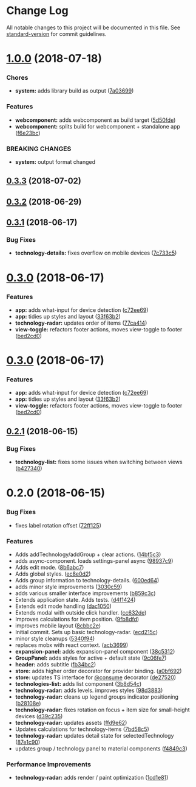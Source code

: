 # Change Log

All notable changes to this project will be documented in this file. See [standard-version](https://github.com/conventional-changelog/standard-version) for commit guidelines.

<a name="1.0.0"></a>
# [1.0.0](https://github.com/chunksnbits/technology-radar/compare/v0.3.1...v1.0.0) (2018-07-18)


### Chores

* **system:** adds library build as output ([7a03699](https://github.com/chunksnbits/technology-radar/commit/7a03699))


### Features

* **webcomponent:** adds webcomponent as build target ([5d50fde](https://github.com/chunksnbits/technology-radar/commit/5d50fde))
* **webcomponent:** splits build for webcomponent + standalone app ([f6e23bc](https://github.com/chunksnbits/technology-radar/commit/f6e23bc))


### BREAKING CHANGES

* **system:** output format changed



<a name="0.3.3"></a>
## [0.3.3](https://github.com/chunksnbits/technology-radar/compare/v0.3.1...v0.3.3) (2018-07-02)



<a name="0.3.2"></a>
## [0.3.2](https://github.com/chunksnbits/com-chunksnbits-technology-radar/compare/v0.3.1...v0.3.2) (2018-06-29)



<a name="0.3.1"></a>
## [0.3.1](https://github.com/chunksnbits/com-chunksnbits-technology-radar/compare/v0.3.0...v0.3.1) (2018-06-17)


### Bug Fixes

* **technology-details:** fixes overflow on mobile devices ([7c733c5](https://github.com/chunksnbits/com-chunksnbits-technology-radar/commit/7c733c5))



<a name="0.3.0"></a>
# [0.3.0](https://github.com/chunksnbits/com-chunksnbits-technology-radar/compare/v0.2.1...v0.3.0) (2018-06-17)


### Features

* **app:** adds what-input for device detection ([c72ee69](https://github.com/chunksnbits/com-chunksnbits-technology-radar/commit/c72ee69))
* **app:** tidies up styles and layout ([33f63b2](https://github.com/chunksnbits/com-chunksnbits-technology-radar/commit/33f63b2))
* **technology-radar:** updates order of items ([77ca414](https://github.com/chunksnbits/com-chunksnbits-technology-radar/commit/77ca414))
* **view-toggle:** refactors footer actions, moves view-toggle to footer ([bed2cd0](https://github.com/chunksnbits/com-chunksnbits-technology-radar/commit/bed2cd0))



<a name="0.3.0"></a>
# [0.3.0](https://github.com/chunksnbits/com-chunksnbits-technology-radar/compare/v0.2.1...v0.3.0) (2018-06-17)


### Features

* **app:** adds what-input for device detection ([c72ee69](https://github.com/chunksnbits/com-chunksnbits-technology-radar/commit/c72ee69))
* **app:** tidies up styles and layout ([33f63b2](https://github.com/chunksnbits/com-chunksnbits-technology-radar/commit/33f63b2))
* **view-toggle:** refactors footer actions, moves view-toggle to footer ([bed2cd0](https://github.com/chunksnbits/com-chunksnbits-technology-radar/commit/bed2cd0))



<a name="0.2.1"></a>
## [0.2.1](https://github.com/chunksnbits/com-chunksnbits-technology-radar/compare/v0.2.0...v0.2.1) (2018-06-15)


### Bug Fixes

* **technology-list:** fixes some issues when switching between views ([b427340](https://github.com/chunksnbits/com-chunksnbits-technology-radar/commit/b427340))



<a name="0.2.0"></a>
# 0.2.0 (2018-06-15)


### Bug Fixes

* fixes label rotation offset ([72ff125](https://github.com/chunksnbits/com-chunksnbits-technology-radar/commit/72ff125))


### Features

* Adds addTechnology/addGroup + clear actions. ([14bf5c3](https://github.com/chunksnbits/com-chunksnbits-technology-radar/commit/14bf5c3))
* adds async-component. loads settings-panel async ([98937c9](https://github.com/chunksnbits/com-chunksnbits-technology-radar/commit/98937c9))
* Adds edit mode. ([8b6abc7](https://github.com/chunksnbits/com-chunksnbits-technology-radar/commit/8b6abc7))
* Adds global styles. ([ec8e0d2](https://github.com/chunksnbits/com-chunksnbits-technology-radar/commit/ec8e0d2))
* Adds group information to technology-details. ([600ed64](https://github.com/chunksnbits/com-chunksnbits-technology-radar/commit/600ed64))
* adds minor style improvements ([3030c59](https://github.com/chunksnbits/com-chunksnbits-technology-radar/commit/3030c59))
* adds various smaller interface improvements ([b859c3c](https://github.com/chunksnbits/com-chunksnbits-technology-radar/commit/b859c3c))
* Extends application state. Adds tests. ([d4f1424](https://github.com/chunksnbits/com-chunksnbits-technology-radar/commit/d4f1424))
* Extends edit mode handling ([dac1050](https://github.com/chunksnbits/com-chunksnbits-technology-radar/commit/dac1050))
* Extends modal with outside click handler. ([cc632de](https://github.com/chunksnbits/com-chunksnbits-technology-radar/commit/cc632de))
* Improves calculations for item position. ([9fb8dfd](https://github.com/chunksnbits/com-chunksnbits-technology-radar/commit/9fb8dfd))
* improves mobile layout ([8cbbc2e](https://github.com/chunksnbits/com-chunksnbits-technology-radar/commit/8cbbc2e))
* Initial commit. Sets up basic technology-radar. ([ecd215c](https://github.com/chunksnbits/com-chunksnbits-technology-radar/commit/ecd215c))
* minor style cleanups ([5340f94](https://github.com/chunksnbits/com-chunksnbits-technology-radar/commit/5340f94))
* replaces mobx with react context. ([acb3699](https://github.com/chunksnbits/com-chunksnbits-technology-radar/commit/acb3699))
* **expansion-panel:** adds expansion-panel component ([38c5312](https://github.com/chunksnbits/com-chunksnbits-technology-radar/commit/38c5312))
* **GroupPanel:** adds styles for active + default state ([9c06fe7](https://github.com/chunksnbits/com-chunksnbits-technology-radar/commit/9c06fe7))
* **header:** adds subtitle ([fb34bc2](https://github.com/chunksnbits/com-chunksnbits-technology-radar/commit/fb34bc2))
* **store:** adds higher order decorator for provider binding. ([a0bf692](https://github.com/chunksnbits/com-chunksnbits-technology-radar/commit/a0bf692))
* **store:** updates TS interface for [@consume](https://github.com/consume) decorator ([de27520](https://github.com/chunksnbits/com-chunksnbits-technology-radar/commit/de27520))
* **technologies-list:** adds list component ([3b8d54c](https://github.com/chunksnbits/com-chunksnbits-technology-radar/commit/3b8d54c))
* **technology-radar:** adds levels. improves styles ([98d3883](https://github.com/chunksnbits/com-chunksnbits-technology-radar/commit/98d3883))
* **technology-radar:** cleans up legend groups indicator positioning ([b28108e](https://github.com/chunksnbits/com-chunksnbits-technology-radar/commit/b28108e))
* **technology-radar:** fixes rotation on focus + item size for small-height devices ([d39c235](https://github.com/chunksnbits/com-chunksnbits-technology-radar/commit/d39c235))
* **technology-radar:** updates assets ([ffd9e62](https://github.com/chunksnbits/com-chunksnbits-technology-radar/commit/ffd9e62))
* Updates calculations for technology-items ([7bd58c5](https://github.com/chunksnbits/com-chunksnbits-technology-radar/commit/7bd58c5))
* **technology-radar:** updates detail state for selectedTechnology ([87e1c90](https://github.com/chunksnbits/com-chunksnbits-technology-radar/commit/87e1c90))
* updates group / technology panel to material components ([f4849c3](https://github.com/chunksnbits/com-chunksnbits-technology-radar/commit/f4849c3))


### Performance Improvements

* **technology-radar:** adds render / paint optimization ([1cd1e81](https://github.com/chunksnbits/com-chunksnbits-technology-radar/commit/1cd1e81))

